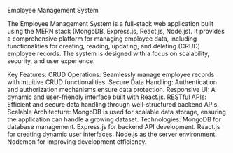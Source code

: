 Employee Management System

The Employee Management System is a full-stack web application built using the MERN stack (MongoDB, Express.js, React.js, Node.js). It provides a comprehensive platform for managing employee data, including functionalities for creating, reading, updating, and deleting (CRUD) employee records. The system is designed with a focus on scalability, security, and user experience.

Key Features:
CRUD Operations: Seamlessly manage employee records with intuitive CRUD functionalities.
Secure Data Handling: Authentication and authorization mechanisms ensure data protection.
Responsive UI: A dynamic and user-friendly interface built with React.js.
RESTful APIs: Efficient and secure data handling through well-structured backend APIs.
Scalable Architecture: MongoDB is used for scalable data storage, ensuring the application can handle a growing dataset.
Technologies:
MongoDB for database management.
Express.js for backend API development.
React.js for creating dynamic user interfaces.
Node.js as the server environment.
Nodemon for improving development efficiency.
